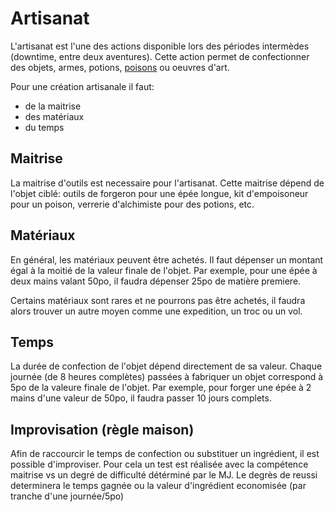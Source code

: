 # Artisanat

L'artisanat est l'une des actions disponible lors des périodes intermèdes (downtime, entre deux aventures). 
Cette action permet de confectionner des objets, armes, potions, [poisons](./poisons.md) ou oeuvres d'art.

Pour une création artisanale il faut:
  - de la maitrise
  - des matériaux
  - du temps

## Maitrise
La maitrise d'outils est necessaire pour l'artisanat. Cette maitrise dépend de l'objet ciblé: outils de forgeron pour une épée longue, kit d'empoisoneur pour un poison, verrerie d'alchimiste pour des potions, etc.

## Matériaux
En général, les matériaux peuvent être achetés. Il faut dépenser un montant égal à la moitié de la valeur finale de l'objet. 
Par exemple, pour une épée à deux mains valant 50po, il faudra dépenser 25po de matière premiere.

Certains matériaux sont rares et ne pourrons pas être achetés, il faudra alors trouver un autre moyen comme une expedition, un troc ou un vol.

## Temps

La durée de confection de l'objet dépend directement de sa valeur. Chaque journée (de 8 heures complètes) passées à fabriquer un objet correspond à 5po de la valeure finale de l'objet.
Par exemple, pour forger une épée à 2 mains d'une  valeur de 50po, il faudra passer 10 jours complets.


## Improvisation (règle maison)
Afin de raccourcir le temps de confection ou substituer un ingrédient, il est possible d'improviser. Pour cela un test est réalisée avec la compétence maitrise vs un degré de difficulté détérminé par le MJ. Le degrès de reussi determinera le temps gagnée ou la valeur d'ingrédient economisée (par tranche d'une journée/5po)
